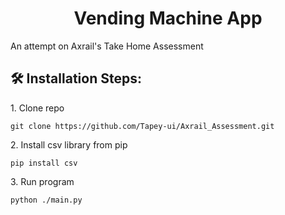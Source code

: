 <h1 align="center" id="title">Vending Machine App</h1>

<p id="description">An attempt on Axrail's Take Home Assessment</p>

<h2>🛠️ Installation Steps:</h2>

<p>1. Clone repo</p>

```
git clone https://github.com/Tapey-ui/Axrail_Assessment.git
```

<p>2. Install csv library from pip</p>

```
pip install csv
```

<p>3. Run program</p>

```
python ./main.py
```
